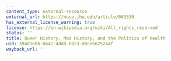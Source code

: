 ```yaml
---
content_type: external-resource
external_url: https://muse.jhu.edu/article/663330
has_external_license_warning: true
license: https://en.wikipedia.org/wiki/All_rights_reserved
status: ''
title: Queer History, Mad History, and the Politics of Health
uid: 394d1e8b-6b42-4ddd-b0c3-d0ce6625244f
wayback_url: ''
---
```

